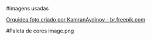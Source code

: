 #imagens usadas

<a href='https://br.freepik.com/fotos-vetores-gratis/orquidea'>Orquidea foto criado por KamranAydinov - br.freepik.com</a>

#Paleta de cores
image.png